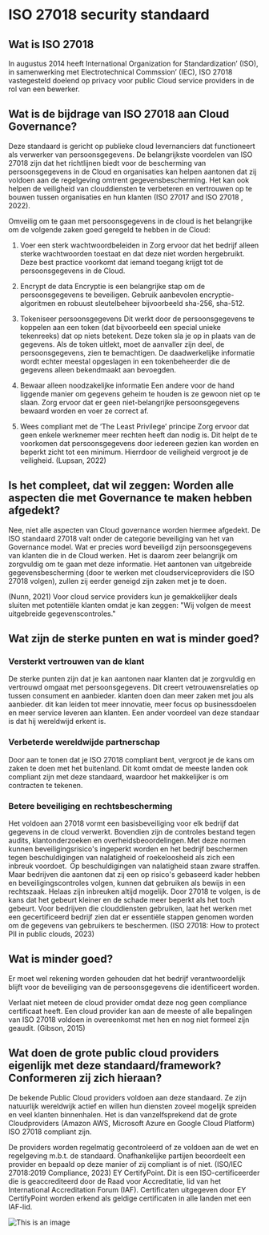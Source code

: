 # ISO 27018 security standaard

## Wat is ISO 27018
In augustus 2014 heeft International Organization for Standardization’ (ISO), in samenwerking met Electrotechnical Commssion’ (IEC), ISO 27018 vastegesteld doelend op privacy voor public Cloud service providers in de rol van een bewerker.

## Wat is de bijdrage van ISO 27018 aan Cloud Governance?
Deze standaard is gericht op publieke cloud levernanciers dat functioneert als verwerker van persoonsgegevens. De belangrijkste voordelen van ISO 27018 zijn dat het richtlijnen biedt voor de bescherming van persoonsgegevens in de Cloud en organisaties kan helpen aantonen dat zij voldoen aan de regelgeving omtrent gegevensbescherming. Het kan ook helpen de veiligheid van clouddiensten te verbeteren en vertrouwen op te bouwen tussen organisaties en hun klanten (ISO 27017 and ISO 27018 , 2022).

Omveilig om te gaan met persoonsgegevens in de cloud is het belangrijke om de volgende zaken goed geregeld te hebben in de Cloud:

1. Voer een sterk wachtwoordbeleiden in 
Zorg ervoor dat het bedrijf alleen sterke wachtwoorden toestaat en dat deze niet worden hergebruikt. Deze best practice voorkomt dat iemand toegang krijgt tot de persoonsgegevens in de Cloud.

2. Encrypt de data 
Encryptie is een belangrijke stap om de persoonsgegevens te beveiligen. Gebruik aanbevolen encryptie-algoritmen en robuust sleutelbeheer bijvoorbeeld sha-256, sha-512.

3. Tokeniseer persoonsgegevens
Dit werkt door de persoonsgegevens te koppelen aan een token (dat bijvoorbeeld een special unieke tekenreeks) dat op niets betekent. Deze token sla je op in plaats van de gegevens. Als de token uitlekt, moet de aanvaller zijn deel, de persoonsgegevens, zien te bemachtigen. De daadwerkelijke informatie wordt echter meestal opgeslagen in een tokenbeheerder die de gegevens alleen bekendmaakt aan bevoegden.

4. Bewaar alleen noodzakelijke informatie
Een andere voor de hand liggende manier om gegevens geheim te houden is ze gewoon niet op te slaan. Zorg ervoor dat er geen niet-belangrijke persoonsgegevens bewaard worden en voer ze correct af.

5.	Wees compliant met de ‘The Least Privilege’ principe
Zorg ervoor dat geen enkele werknemer meer rechten heeft dan nodig is. Dit helpt de te voorkomen dat persoonsgegevens door iedereen gezien kan worden en beperkt zicht tot een minimum. Hierrdoor de veiligheid vergroot je de veiligheid. (Lupsan, 2022)


## Is het compleet, dat wil zeggen: Worden alle aspecten die met Governance te maken hebben afgedekt?

Nee, niet alle aspecten van Cloud governance worden hiermee afgedekt. De ISO standaard 27018 valt onder de categorie beveiliging van het van Governance model. Wat er precies word beveiligd zijn persoonsgegevens van klanten die in de Cloud werken. Het is daarom zeer belangrijk om zorgvuldig om te gaan met deze informatie. Het aantonen van uitgebreide gegevensbescherming (door te werken met cloudserviceproviders die ISO 27018 volgen), zullen zij eerder geneigd zijn zaken met je te doen. 

(Nunn, 2021) Voor cloud service providers kun je gemakkelijker deals sluiten met potentiële klanten omdat je kan zeggen: "Wij volgen de meest uitgebreide gegevenscontroles."

## Wat zijn de sterke punten en wat is minder goed?

### Versterkt vertrouwen van de klant
De sterke punten zijn dat je kan aantonen naar klanten dat je zorgvuldig en vertrouwd omgaat met persoonsgegevens. Dit creert vetrouwensrelaties op tussen consument en aanbieder. klanten doen dan meer zaken met jou als aanbieder. dit kan leiden tot meer innovatie, meer focus op businessdoelen en meer service leveren aan klanten. 
Een ander voordeel van deze standaar is dat hij wereldwijd erkent is. 

### Verbeterde wereldwijde partnerschap
Door aan te tonen dat je ISO 27018 compliant bent, vergroot je de kans om zaken te doen met het buitenland. Dit komt omdat de meeste landen ook compliant zijn met deze standaard, waardoor het makkelijker is om contracten te tekenen.

### Betere beveiliging en rechtsbescherming
Het voldoen aan 27018 vormt een basisbeveiliging voor elk bedrijf dat gegevens in de cloud verwerkt. Bovendien zijn de controles bestand tegen audits, klantonderzoeken en overheidsbeoordelingen. Met deze normen kunnen beveiligingsrisico's ingeperkt worden en het bedrijf beschermen tegen beschuldigingen van nalatigheid of roekeloosheid als zich een inbreuk voordoet.  
Op beschuldigingen van nalatigheid staan zware straffen. Maar bedrijven die aantonen dat zij een op risico's gebaseerd kader hebben en beveiligingscontroles volgen, kunnen dat gebruiken als bewijs in een rechtszaak. Helaas zijn inbreuken altijd mogelijk. Door 27018 te volgen, is de kans dat het gebeurt kleiner en de schade meer beperkt als het toch gebeurt. 
Voor bedrijven die clouddiensten gebruiken, laat het werken met een gecertificeerd bedrijf zien dat er essentiële stappen genomen worden om de gegevens van gebruikers te beschermen. (ISO 27018: How to protect PII in public clouds, 2023)

## Wat is minder goed?
Er moet wel rekening worden gehouden dat het bedrijf verantwoordelijk blijft voor de beveiliging van de persoonsgegevens die identificeert worden.

Verlaat niet meteen de cloud provider omdat deze nog geen compliance certificaat heeft. Een cloud provider kan aan de meeste of alle bepalingen van ISO 27018 voldoen in overeenkomst met hen en nog niet formeel zijn geaudit. (Gibson, 2015)

## Wat doen de grote public cloud providers eigenlijk met deze standaard/framework? Conformeren zij zich hieraan? 

De bekende Public Cloud providers voldoen aan deze standaard. Ze zijn natuurlijk wereldwijk actief en willen hun diensten zoveel mogelijk spreiden en veel klanten binnenhalen. Het is dan vanzelfsprekend dat de grote Cloudproviders (Amazon AWS, Microsoft Azure en Google Cloud Platform) ISO 27018 compliant zijn. 

De providers worden regelmatig gecontroleerd of ze voldoen aan de wet en regelgeving m.b.t. de standaard. Onafhankelijke partijen beoordeelt een provider en bepaald op deze manier of zij compliant is of niet. 
(ISO/IEC 27018:2019 Compliance, 2023) EY CertifyPoint. Dit is een ISO-certificeerder die is geaccrediteerd door de Raad voor Accreditatie, lid van het International Accreditation Forum (IAF). Certificaten uitgegeven door EY CertifyPoint worden erkend als geldige certificaten in alle landen met een IAF-lid.

![This is an image](https://cloud.orange-business.com/wp-content/uploads/2020/09/certification_iso_27018.jpg)












